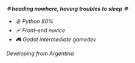***⛧ heading nowhere, having troubles to sleep ⛧***

- *🩸 Python 80%*
- *🩹 Front-end novice*
- *🎮 Godot intermediate gamedev*

*Developing from Argentina*
